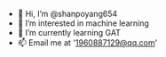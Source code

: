 - 👋 Hi, I’m @shanpoyang654
- 👀 I’m interested in machine learning
- 🌱 I’m currently learning GAT
- 📫 Email me at '1960887129@qq.com'
